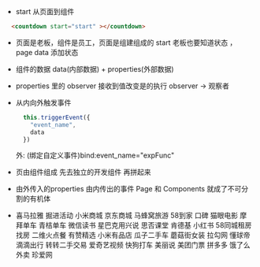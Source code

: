 - start 从页面到组件

```html
  <countdown start="start" ></countdown>
```

- 页面是老板，组件是员工，页面是组建组成的
start 老板也要知道状态 ， page data 添加状态

<countdown start="{{start}}">

- 组件的数据 data(内部数据) + properties(外部数据)

- properties 里的 observer 接收到值改变是的执行 observer -> 观察者

- 从内向外触发事件
  ```JavaScript
    this.triggerEvent({
      "event_name",
      data
    })
  ```
  外: (绑定自定义事件)bind:event_name="expFunc"
- 页由组件组成  先去独立的开发组件 再拼起来

- 由外传入的properties 由内传出的事件 Page 和 Components 就成了不可分割的有机体

- 喜马拉雅 掘进活动 小米商城 京东商城 马蜂窝旅游 58到家 口碑 猫眼电影 摩拜单车 青桔单车 微信读书 星巴克用兴说
  思否课堂 肯德基 小红书 58同城租房找房 二维火点餐 有赞精选 小米有品店 瓜子二手车 蘑菇街女装 拉勾网 懂球帝
  滴滴出行 转转二手交易 爱奇艺视频 快狗打车 美丽说 美团门票 拼多多 饿了么外卖 珍爱网 